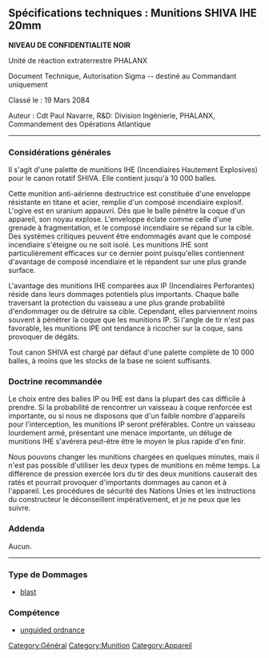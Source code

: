 ## Spécifications techniques : Munitions SHIVA IHE 20mm

**NIVEAU DE CONFIDENTIALITE NOIR**

Unité de réaction extraterrestre PHALANX

Document Technique, Autorisation Sigma -- destiné au Commandant
uniquement

Classé le : 19 Mars 2084

Auteur : Cdt Paul Navarre, R&D: Division Ingénierie, PHALANX,
Commandement des Opérations Atlantique

------------------------------------------------------------------------

### Considérations générales

Il s'agit d'une palette de munitions IHE (Incendiaires Hautement
Explosives) pour le canon rotatif SHIVA. Elle contient jusqu'à 10 000
balles.

Cette munition anti-aérienne destructrice est constituée d'une enveloppe
résistante en titane et acier, remplie d'un composé incendiaire
explosif. L'ogive est en uranium appauvri. Dès que le balle pénètre la
coque d'un appareil, son noyau explose. L'enveloppe éclate comme celle
d'une grenade à fragmentation, et le composé incendiaire se répand sur
la cible. Des systèmes critiques peuvent être endommagés avant que le
composé incendiaire s'éteigne ou ne soit isolé. Les munitions IHE sont
particulièrement efficaces sur ce dernier point puisqu'elles contiennent
d'avantage de composé incendiaire et le répandent sur une plus grande
surface.

L'avantage des munitions IHE comparées aux IP (Incendiaires Perforantes)
réside dans leurs dommages potentiels plus importants. Chaque balle
traversant la protection du vaisseau a une plus grande probabilité
d'endommager ou de détruire sa cible. Cependant, elles parviennent moins
souvent à pénétrer la coque que les munitions IP. Si l'angle de tir
n'est pas favorable, les munitions IPE ont tendance à ricocher sur la
coque, sans provoquer de dégâts.

Tout canon SHIVA est chargé par défaut d'une palette complète de 10 000
balles, à moins que les stocks de la base ne soient suffisants.

### Doctrine recommandée

Le choix entre des balles IP ou IHE est dans la plupart des cas
difficile à prendre. Si la probabilité de rencontrer un vaisseau à coque
renforcée est importante, ou si nous ne disposons que d'un faible nombre
d'appareils pour l'interception, les munitions IP seront préférables.
Contre un vaisseau lourdement armé, présentant une menace importante, un
déluge de munitions IHE s'avérera peut-être être le moyen le plus rapide
d'en finir.

Nous pouvons changer les munitions chargées en quelques minutes, mais il
n'est pas possible d'utiliser les deux types de munitions en même temps.
La différence de pression exercée lors du tir des deux munitions
causerait des ratés et pourrait provoquer d'importants dommages au canon
et à l'appareil. Les procédures de sécurité des Nations Unies et les
instructions du constructeur le déconseillent impérativement, et je ne
peux que les suivre.

### Addenda

Aucun.

------------------------------------------------------------------------

### Type de Dommages

- [blast](Damage/blast "wikilink")

### Compétence

- [unguided ordnance](Skills/unguided "wikilink")

[Category:Général](Category:Général "wikilink")
[Category:Munition](Category:Munition "wikilink")
[Category:Appareil](Category:Appareil "wikilink")